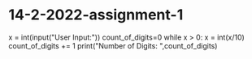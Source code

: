 # 14-2-2022-assignment-1
x = int(input("User Input:"))
count_of_digits=0
while x > 0:
   x = int(x/10)
   count_of_digits += 1
print("Number of Digits: ",count_of_digits)
